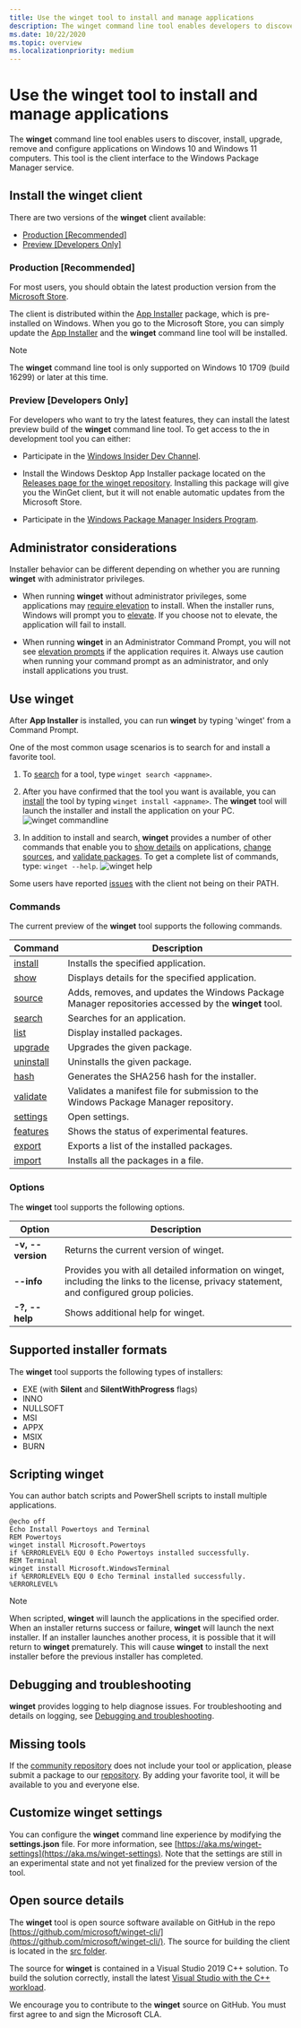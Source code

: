 ```yaml
---
title: Use the winget tool to install and manage applications
description: The winget command line tool enables developers to discover, install, upgrade, remove and configure applications on Windows 10 computers.
ms.date: 10/22/2020
ms.topic: overview
ms.localizationpriority: medium
---
```


# Use the winget tool to install and manage applications

The **winget** command line tool enables users to discover, install, upgrade, remove and configure applications on Windows 10 and Windows 11 computers. This tool is the client interface to the Windows Package Manager service.

## Install the winget client

There are two versions of the **winget** client available:

* [Production [Recommended]](#production-recommended)
* [Preview [Developers Only]](#preview-developers-only)

### Production [Recommended]

For most users, you should obtain the latest production version from the [Microsoft Store](https://www.microsoft.com/en-us/store/apps/windows).

The client is distributed within the [App Installer](https://www.microsoft.com/en-us/p/app-installer/9nblggh4nns1) package, which is pre-installed on Windows. When you go to the Microsoft Store, you can simply update the [App Installer](https://www.microsoft.com/en-us/p/app-installer/9nblggh4nns1) and the **winget** command line tool will be installed.

> [!NOTE]
> The **winget** command line tool is only supported on Windows 10 1709 (build 16299) or later at this time.

### Preview [Developers Only]

For developers who want to try the latest features, they can install the latest preview build of the **winget** command line tool. To get access to the in development tool you can either:

* Participate in the [Windows Insider Dev Channel](https://insider.windows.com/understand-flighting).

* Install the Windows Desktop App Installer package located on the [Releases page for the winget repository](https://github.com/microsoft/winget-cli/releases). Installing this package will give you the WinGet client, but it will not enable automatic updates from the Microsoft Store.

* Participate in the [Windows Package Manager Insiders Program](https://aka.ms/AppInstaller_InsiderProgram).

## Administrator considerations

Installer behavior can be different depending on whether you are running **winget** with administrator privileges.

* When running **winget** without administrator privileges, some applications may [require elevation](/windows/security/identity-protection/user-account-control/how-user-account-control-works) to install. When the installer runs, Windows will prompt you to [elevate](/windows/security/identity-protection/user-account-control/how-user-account-control-works). If you choose not to elevate, the application will fail to install.  

* When running **winget** in an Administrator Command Prompt, you will not see [elevation prompts](/windows/security/identity-protection/user-account-control/how-user-account-control-works) if the application requires it. Always use caution when running your command prompt as an administrator, and only install applications you trust.

## Use winget

After **App Installer** is installed, you can run **winget** by typing 'winget' from a Command Prompt.

One of the most common usage scenarios is to search for and install a favorite tool.

1. To [search](./search.md) for a tool, type `winget search <appname>`.
2. After you have confirmed that the tool you want is available, you can [install](./install.md) the tool by typing `winget install <appname>`. The **winget** tool will launch the installer and install the application on your PC.
    ![winget commandline](./images/install.png)

3. In addition to install and search, **winget** provides a number of other commands that enable you to [show details](show.md) on applications, [change sources](./source.md), and [validate packages](./validate.md). To get a complete list of commands, type: `winget --help`.
    ![winget help](./images/help.png)

Some users have reported [issues](https://github.com/microsoft/winget-cli/issues/210) with the client not being on their PATH.

### Commands

The current preview of the **winget** tool supports the following commands.

| Command | Description |
|---------|-------------|
| [install](install.md) | Installs the specified application. |
| [show](show.md) | Displays details for the specified application. |
| [source](source.md) | Adds, removes, and updates the Windows Package Manager repositories accessed by the **winget** tool. |
| [search](search.md) | Searches for an application. |
| [list](list.md) | Display installed packages. |
| [upgrade](upgrade.md) |  Upgrades the given package. | 
| [uninstall](uninstall.md) | Uninstalls the given package. |
| [hash](hash.md) | Generates the SHA256 hash for the installer. |
| [validate](validate.md) | Validates a manifest file for submission to the Windows Package Manager repository. |
| [settings](settings.md) | Open settings. |
| [features](features.md) | Shows the status of experimental features. |
| [export](export.md) | Exports a list of the installed packages. |
| [import](import.md) | Installs all the packages in a file. |

### Options

The **winget** tool supports the following options.

| Option | Description |
|--------------|-------------|
| **-v, --version** | Returns the current version of winget. |
| **--info** |  Provides you with all detailed information on winget, including the links to the license, privacy statement, and configured group policies. |
| **-?, --help** |  Shows additional help for winget. |

## Supported installer formats

The **winget** tool supports the following types of installers:

* EXE (with **Silent** and **SilentWithProgress** flags)
* INNO
* NULLSOFT
* MSI
* APPX
* MSIX
* BURN

## Scripting winget

You can author batch scripts and PowerShell scripts to install multiple applications.

``` CMD
@echo off  
Echo Install Powertoys and Terminal  
REM Powertoys  
winget install Microsoft.Powertoys  
if %ERRORLEVEL% EQU 0 Echo Powertoys installed successfully.  
REM Terminal  
winget install Microsoft.WindowsTerminal  
if %ERRORLEVEL% EQU 0 Echo Terminal installed successfully.   %ERRORLEVEL%
```

> [!NOTE]
> When scripted, **winget** will launch the applications in the specified order. When an installer returns success or failure, **winget** will launch the next installer. If an installer launches another process, it is possible that it will return to **winget** prematurely. This will cause **winget** to install the next installer before the previous installer has completed.

## Debugging and troubleshooting

**winget** provides logging to help diagnose issues. For troubleshooting and details on logging, see [Debugging and troubleshooting](./troubleshooting.md).


## Missing tools

If the [community repository](../package/repository.md) does not include your tool or application, please submit a package to our [repository](https://github.com/microsoft/winget-pkgs). By adding your favorite tool, it will be available to you and everyone else.

## Customize winget settings

You can configure the **winget** command line experience by modifying the **settings.json** file. For more information, see [https://aka.ms/winget-settings](https://aka.ms/winget-settings). Note that the settings are still in an experimental state and not yet finalized for the preview version of the tool.

## Open source details

The **winget** tool is open source software available on GitHub in the repo [https://github.com/microsoft/winget-cli/](https://github.com/microsoft/winget-cli/). The source for building the client is located in the [src folder](https://github.com/microsoft/winget-cli/tree/master/src).

The source for **winget** is contained in a Visual Studio 2019 C++ solution. To build the solution correctly, install the latest [Visual Studio with the C++ workload](https://visualstudio.microsoft.com/downloads/).

We encourage you to contribute to the **winget** source on GitHub. You must first agree to and sign the Microsoft CLA.
